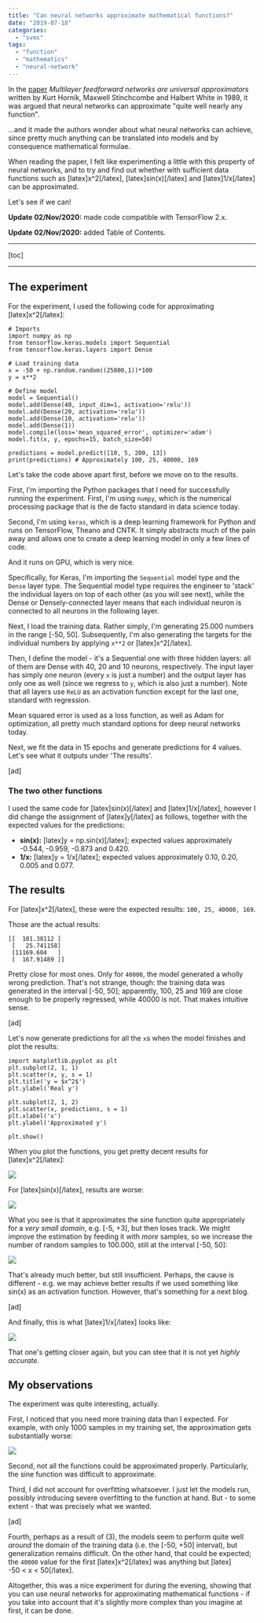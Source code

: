 ```yaml
---
title: "Can neural networks approximate mathematical functions?"
date: "2019-07-18"
categories: 
  - "svms"
tags: 
  - "function"
  - "mathematics"
  - "neural-network"
---
```


In the [paper](https://www.sciencedirect.com/science/article/pii/0893608089900208) _Multilayer feedforward networks are universal approximators_ written by Kurt Hornik, Maxwell Stinchcombe and Halbert White in 1989, it was argued that neural networks can approximate "quite well nearly any function".

...and it made the authors wonder about what neural networks can achieve, since pretty much anything can be translated into models and by consequence mathematical formulae.

When reading the paper, I felt like experimenting a little with this property of neural networks, and to try and find out whether with sufficient data functions such as \[latex\]x^2\[/latex\], \[latex\]sin(x)\[/latex\] and \[latex\]1/x\[/latex\] can be approximated.

Let's see if we can!

**Update 02/Nov/2020:** made code compatible with TensorFlow 2.x.

**Update 02/Nov/2020:** added Table of Contents.

* * *

\[toc\]

* * *

## The experiment

For the experiment, I used the following code for approximating \[latex\]x^2\[/latex\]:

```
# Imports
import numpy as np
from tensorflow.keras.models import Sequential
from tensorflow.keras.layers import Dense

# Load training data
x = -50 + np.random.random((25000,1))*100
y = x**2

# Define model
model = Sequential()
model.add(Dense(40, input_dim=1, activation='relu'))
model.add(Dense(20, activation='relu'))
model.add(Dense(10, activation='relu'))
model.add(Dense(1))
model.compile(loss='mean_squared_error', optimizer='adam')
model.fit(x, y, epochs=15, batch_size=50)

predictions = model.predict([10, 5, 200, 13])
print(predictions) # Approximately 100, 25, 40000, 169
```

Let's take the code above apart first, before we move on to the results.

First, I'm importing the Python packages that I need for successfully running the experiment. First, I'm using `numpy`, which is the numerical processing package that is the de facto standard in data science today.

Second, I'm using `keras`, which is a deep learning framework for Python and runs on TensorFlow, Theano and CNTK. It simply abstracts much of the pain away and allows one to create a deep learning model in only a few lines of code.

And it runs on GPU, which is very nice.

Specifically, for Keras, I'm importing the `Sequential` model type and the `Dense` layer type. The Sequential model type requires the engineer to 'stack' the individual layers on top of each other (as you will see next), while the Dense or Densely-connected layer means that each individual neuron is connected to all neurons in the following layer.

Next, I load the training data. Rather simply, I'm generating 25.000 numbers in the range \[-50, 50\]. Subsequently, I'm also generating the targets for the individual numbers by applying `x**2` or \[latex\]x^2\[/latex\].

Then, I define the model - it's a Sequential one with three hidden layers: all of them are Dense with 40, 20 and 10 neurons, respectively. The input layer has simply one neuron (every `x` is just a number) and the output layer has only one as well (since we regress to `y`, which is also just a number). Note that all layers use `ReLU` as an activation function except for the last one, standard with regression.

Mean squared error is used as a loss function, as well as Adam for optimization, all pretty much standard options for deep neural networks today.

Next, we fit the data in 15 epochs and generate predictions for 4 values. Let's see what it outputs under 'The results'.

\[ad\]

### The two other functions

I used the same code for \[latex\]sin(x)\[/latex\] and \[latex\]1/x\[/latex\], however I did change the assignment of \[latex\]y\[/latex\] as follows, together with the expected values for the predictions:

- **sin(x):** \[latex\]y = np.sin(x)\[/latex\]; expected values approximately -0.544, -0.959, -0.873 and 0.420.
- **1/x:** \[latex\]y = 1/x\[/latex\]; expected values approximately 0.10, 0.20, 0.005 and 0.077.

## The results

For \[latex\]x^2\[/latex\], these were the expected results: `100, 25, 40000, 169`.

Those are the actual results:

```
[[  101.38112 ]
 [   25.741158]
 [11169.604   ]
 [  167.91489 ]]
```

Pretty close for most ones. Only for `40000`, the model generated a wholly wrong prediction. That's not strange, though: the training data was generated in the interval \[-50, 50\]; apparently, 100, 25 and 169 are close enough to be properly regressed, while 40000 is not. That makes intuitive sense.

\[ad\]

Let's now generate predictions for all the `x`s when the model finishes and plot the results:

```
import matplotlib.pyplot as plt
plt.subplot(2, 1, 1)
plt.scatter(x, y, s = 1)
plt.title('y = $x^2$')
plt.ylabel('Real y')

plt.subplot(2, 1, 2)
plt.scatter(x, predictions, s = 1)
plt.xlabel('x')
plt.ylabel('Approximated y')

plt.show()
```

When you plot the functions, you get pretty decent results for \[latex\]x^2\[/latex\]:

[![](images/x2_approximated-1024x537.jpeg)](https://machinecurve.com/wp-content/uploads/2019/07/x2_approximated.jpeg)

For \[latex\]sin(x)\[/latex\], results are worse:

[![](images/sinx_approximated-1024x537.jpeg)](https://machinecurve.com/wp-content/uploads/2019/07/sinx_approximated.jpeg)

What you see is that it approximates the sine function quite appropriately for a _very small domain_, e.g. \[-5, +3\], but then loses track. We might improve the estimation by feeding it with _more_ samples, so we increase the number of random samples to 100.000, still at the interval \[-50, 50\]:

[![](images/sinx_more_data-1024x537.jpeg)](https://machinecurve.com/wp-content/uploads/2019/07/sinx_more_data.jpeg)

That's already much better, but still insufficient. Perhaps, the cause is different - e.g. we may achieve better results if we used something like sin(x) as an activation function. However, that's something for a next blog.

\[ad\]

And finally, this is what \[latex\]1/x\[/latex\] looks like:

[![](images/1x_approximated-1024x537.jpeg)](https://machinecurve.com/wp-content/uploads/2019/07/1x_approximated.jpeg)

That one's getting closer again, but you can stee that it is not yet _highly accurate._

## My observations

The experiment was quite interesting, actually.

First, I noticed that you need more training data than I expected. For example, with only 1000 samples in my training set, the approximation gets substantially worse:

[![](images/x2_1000-1024x537.jpeg)](https://machinecurve.com/wp-content/uploads/2019/07/x2_1000.jpeg)

Second, not all the functions could be approximated properly. Particularly, the sine function was difficult to approximate.

Third, I did not account for overfitting whatsoever. I just let the models run, possibly introducing severe overfitting to the function at hand. But - to some extent - that was precisely what we wanted.

\[ad\]

Fourth, perhaps as a result of (3), the models seem to perform quite well _around_ the domain of the training data (i.e. the \[-50, +50\] interval), but generalization remains difficult. On the other hand, that could be expected; the `40000` value for the first \[latex\]x^2\[/latex\] was anything but \[latex\]  
\-50 < x < 50\[/latex\].

Altogether, this was a nice experiment for during the evening, showing that you can use neural networks for approximating mathematical functions - if you take into account that it's slightly more complex than you imagine at first, it can be done.
